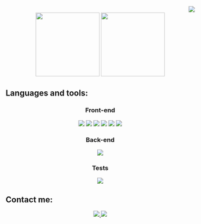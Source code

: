 <img align="right" src="https://readme-typing-svg.herokuapp.com/?font=Poppins&size=34&color=4db5ff&width=1109&height=113&lines=%7B+Hello!+How+are+you?+My+name+is+Samuel%20=)%EF%B8%8F+%7D;%7B+Welcome+to+my+profile+%7D;%7B+Take+a+look+at+my+portfolio%20%E2%9D%A4%EF%B8%8F%EF%B8%8F+%7D">
<br/>
<div align="center">
  <img height="170em" src="https://github-readme-stats.vercel.app/api?username=samuelsfeir&title_color=4db5ff&icon_color=4db5ff&text_color=fff&bg_color=1f1f38&border_color=4db5ff&show_icons=true"/>
<img height="170em" src="https://github-readme-stats.vercel.app/api/top-langs/?username=samuelsfeir&layout=compact&langs_count=7&title_color=4db5ff&icon_color=4db5ff&text_color=fff&bg_color=1f1f38&border_color=4db5ff&show_icons=true"/>
</div>

## Languages ​​and tools:
  <div align="center">
    <h3>Front-end</h3>
    <img src="https://img.shields.io/badge/javascript-%23323330.svg?style=for-the-badge&logo=javascript&logoColor=%23F7DF1E"/>
    <img src="https://img.shields.io/badge/typescript-%23007ACC.svg?style=for-the-badge&logo=typescript&logoColor=white"/>
    <img src="https://img.shields.io/badge/css3-%231572B6.svg?style=for-the-badge&logo=css3&logoColor=white"/>
    <img src="https://img.shields.io/badge/html5-%23E34F26.svg?style=for-the-badge&logo=html5&logoColor=white"/>
    <img src="https://img.shields.io/badge/git-%23F05033.svg?style=for-the-badge&logo=git&logoColor=white"/>
    <img src="https://img.shields.io/badge/react-%2320232a.svg?style=for-the-badge&logo=react&logoColor=%2361DAFB"/>
    <h3>Back-end</h3>
    <img src="https://img.shields.io/badge/python-3670A0?style=for-the-badge&logo=python&logoColor=ffdd54"/>  
    <h3>Tests</h3>
    <img src="https://img.shields.io/badge/-jest-%23C21325?style=for-the-badge&logo=jest&logoColor=white"/>
    
  </div>
</body>

## Contact me:
  <div align="center">
    <a href="https://www.linkedin.com/in/samuel-sfeir-434152278/">
      <img src="https://img.shields.io/badge/linkedin-%230077B5.svg?style=for-the-badge&logo=linkedin&logoColor=white" />
    </a>
    <a href="mailto:samuel1808@hotmail.com">
      <img src="https://img.shields.io/badge/Microsoft_Outlook-0078D4?style=for-the-badge&logo=microsoft-outlook&logoColor=white" />
    </a>
  </div>
